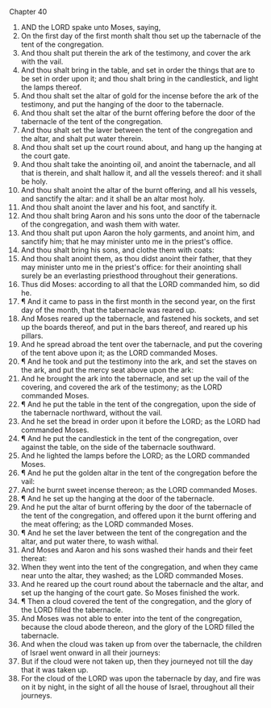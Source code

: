 

Chapter 40

1. AND the LORD spake unto Moses, saying,
2. On the first day of the first month shalt thou set up the tabernacle of the tent of the congregation.
3. And thou shalt put therein the ark of the testimony, and cover the ark with the vail.
4. And thou shalt bring in the table, and set in order the things that are to be set in order upon it; and thou shalt bring in the candlestick, and light the lamps thereof.
5. And thou shalt set the altar of gold for the incense before the ark of the testimony, and put the hanging of the door to the tabernacle.
6. And thou shalt set the altar of the burnt offering before the door of the tabernacle of the tent of the congregation.
7. And thou shalt set the laver between the tent of the congregation and the altar, and shalt put water therein.
8. And thou shalt set up the court round about, and hang up the hanging at the court gate.
9. And thou shalt take the anointing oil, and anoint the tabernacle, and all that is therein, and shalt hallow it, and all the vessels thereof: and it shall be holy.
10. And thou shalt anoint the altar of the burnt offering, and all his vessels, and sanctify the altar: and it shall be an altar most holy.
11. And thou shalt anoint the laver and his foot, and sanctify it.
12. And thou shalt bring Aaron and his sons unto the door of the tabernacle of the congregation, and wash them with water.
13. And thou shalt put upon Aaron the holy garments, and anoint him, and sanctify him; that he may minister unto me in the priest's office.
14. And thou shalt bring his sons, and clothe them with coats:
15. And thou shalt anoint them, as thou didst anoint their father, that they may minister unto me in the priest's office: for their anointing shall surely be an everlasting priesthood throughout their generations.
16. Thus did Moses: according to all that the LORD commanded him, so did he.
17. ¶ And it came to pass in the first month in the second year, on the first day of the month, that the tabernacle was reared up.
18. And Moses reared up the tabernacle, and fastened his sockets, and set up the boards thereof, and put in the bars thereof, and reared up his pillars.
19. And he spread abroad the tent over the tabernacle, and put the covering of the tent above upon it; as the LORD commanded Moses.
20. ¶ And he took and put the testimony into the ark, and set the staves on the ark, and put the mercy seat above upon the ark:
21. And he brought the ark into the tabernacle, and set up the vail of the covering, and covered the ark of the testimony; as the LORD commanded Moses.
22. ¶ And he put the table in the tent of the congregation, upon the side of the tabernacle northward, without the vail.
23. And he set the bread in order upon it before the LORD; as the LORD had commanded Moses.
24. ¶ And he put the candlestick in the tent of the congregation, over against the table, on the side of the tabernacle southward.
25. And he lighted the lamps before the LORD; as the LORD commanded Moses.
26. ¶ And he put the golden altar in the tent of the congregation before the vail:
27. And he burnt sweet incense thereon; as the LORD commanded Moses.
28. ¶ And he set up the hanging at the door of the tabernacle.
29. And he put the altar of burnt offering by the door of the tabernacle of the tent of the congregation, and offered upon it the burnt offering and the meat offering; as the LORD commanded Moses.
30. ¶ And he set the laver between the tent of the congregation and the altar, and put water there, to wash withal.
31. And Moses and Aaron and his sons washed their hands and their feet thereat:
32. When they went into the tent of the congregation, and when they came near unto the altar, they washed; as the LORD commanded Moses.
33. And he reared up the court round about the tabernacle and the altar, and set up the hanging of the court gate.  So Moses finished the work.
34. ¶ Then a cloud covered the tent of the congregation, and the glory of the LORD filled the tabernacle.
35. And Moses was not able to enter into the tent of the congregation, because the cloud abode thereon, and the glory of the LORD filled the tabernacle.
36. And when the cloud was taken up from over the tabernacle, the children of Israel went onward in all their journeys:
37. But if the cloud were not taken up, then they journeyed not till the day that it was taken up.
38. For the cloud of the LORD was upon the tabernacle by day, and fire was on it by night, in the sight of all the house of Israel, throughout all their journeys.
